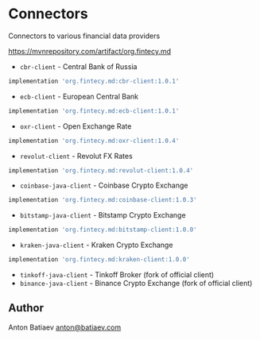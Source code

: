 # Connectors

Connectors to various financial data providers

https://mvnrepository.com/artifact/org.fintecy.md

- `cbr-client` - Central Bank of Russia
```groovy
implementation 'org.fintecy.md:cbr-client:1.0.1'
```
- `ecb-client` - European Central Bank
```groovy
implementation 'org.fintecy.md:ecb-client:1.0.1'
```
- `oxr-client` - Open Exchange Rate
```groovy
implementation 'org.fintecy.md:oxr-client:1.0.4'
```
- `revolut-client` - Revolut FX Rates
```groovy
implementation 'org.fintecy.md:revolut-client:1.0.4'
```
- `coinbase-java-client` - Coinbase Crypto Exchange
```groovy
implementation 'org.fintecy.md:coinbase-client:1.0.3'
```
- `bitstamp-java-client` - Bitstamp Crypto Exchange
```groovy
implementation 'org.fintecy.md:bitstamp-client:1.0.0'
```
- `kraken-java-client` - Kraken Crypto Exchange
```groovy
implementation 'org.fintecy.md:kraken-client:1.0.0'
```
- `tinkoff-java-client` - Tinkoff Broker (fork of official client)
- `binance-java-client` - Binance Crypto Exchange (fork of official client)

## Author

Anton Batiaev <anton@batiaev.com>
